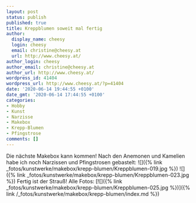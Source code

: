 ```yaml
---
layout: post
status: publish
published: true
title: Kreppblumen soweit mal fertig
author:
  display_name: cheesy
  login: cheesy
  email: christine@cheesy.at
  url: http://www.cheesy.at/
author_login: cheesy
author_email: christine@cheesy.at
author_url: http://www.cheesy.at/
wordpress_id: 41404
wordpress_url: http://www.cheesy.at/?p=41404
date: '2020-06-14 19:44:55 +0100'
date_gmt: '2020-06-14 17:44:55 +0100'
categories:
- Hobby
- Kunst
- Narzisse
- Makebox
- Krepp-Blumen
- Pfingstrose
comments: []
---
```

Die nächste Makebox kann kommen!
Nach den Anemonen und Kamelien habe ich noch Narzissen und Pfingstrosen gebastelt:
![]({% link _fotos/kunstwerke/makebox/krepp-blumen/Kreppblumen-019.jpg %})
![]({% link _fotos/kunstwerke/makebox/krepp-blumen/Kreppblumen-023.jpg %})
Fertig ist der Strauß! Alle Fotos:
[![]({% link _fotos/kunstwerke/makebox/krepp-blumen/Kreppblumen-025.jpg %})]({% link /_fotos/kunstwerke/makebox/krepp-blumen/index.md %})
